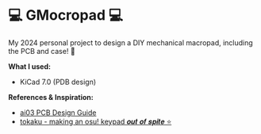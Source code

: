 # 💻 GMocropad 💻

My 2024 personal project to design a DIY mechanical macropad, including the PCB and case! 🌱

**What I used:**
- KiCad 7.0 (PDB design)

**References & Inspiration:**
- [ai03 PCB Design Guide](https://wiki.ai03.com/books/pcb-design)
- [tokaku - making an osu! keypad 𝒐𝒖𝒕 𝒐𝒇 𝒔𝒑𝒊𝒕𝒆 ⭐](https://youtu.be/amLrU65DACw?si=5710u0JO2Urghqpn)
